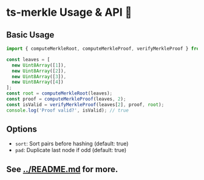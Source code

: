 # ts-merkle Usage & API 🍃

## Basic Usage

```ts
import { computeMerkleRoot, computeMerkleProof, verifyMerkleProof } from '@variablesoftware/ts-merkle';

const leaves = [
  new Uint8Array([1]),
  new Uint8Array([2]),
  new Uint8Array([3]),
  new Uint8Array([4])
];
const root = computeMerkleRoot(leaves);
const proof = computeMerkleProof(leaves, 2);
const isValid = verifyMerkleProof(leaves[2], proof, root);
console.log('Proof valid?', isValid); // true
```

## Options
- `sort`: Sort pairs before hashing (default: true)
- `pad`: Duplicate last node if odd (default: true)

## See [../README.md](../README.md) for more.
